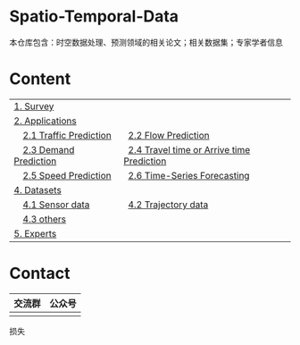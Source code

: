 # Spatio-Temporal-Data  
本仓库包含：时空数据处理、预测领域的相关论文；相关数据集；专家学者信息  

# Content 

<table>
<tr><td colspan="2"><a href=".\/md\/Survey.md">1. Survey</a></td></tr> 
<tr><td colspan="2"><a href="#applications">2. Applications</a></td></tr> 
<tr>
    <td>&emsp;<a href="#traffic-prediction">2.1 Traffic Prediction</a></td>
    <td>&ensp;<a href=".\/md\/Flows_Prediction.md">2.2 Flow Prediction</a></td>
</tr> 
<tr>
    <td>&emsp;<a href=".\/md\/Demand_Prediction.md">2.3 Demand Prediction</a></td>
    <td>&ensp;<a href="#travel-time-or-arrive-time-prediction">2.4 Travel time or Arrive time Prediction</a></td>
</tr>
<tr>
	  <td>&emsp;<a href="#speed-prediction">2.5 Speed Prediction</a></td>
    <td>&ensp;<a href="#time-series-forecasting">2.6 Time-Series Forecasting</a></td>    
</tr>
<tr><td colspan="2"><a href="#datasets">4. Datasets</a></td></tr>
<tr>
    <td>&emsp;<a href="#sensor-data">4.1 Sensor data</a></td>
    <td>&ensp;<a href="#trajectory-data">4.2 Trajectory data</a></td>
</tr> 
<tr>
    <td>&emsp;<a href="#Others">4.3 others</a></td>
    <td>&ensp;<a href=""> </a></td>
</tr> 
<tr><td colspan="2"><a href="#experts">5. Experts</a></td></tr> 
</table> 





# Contact

| **交流群** | **公众号** |
| :--------: | :--------: |
|            |            |


损失